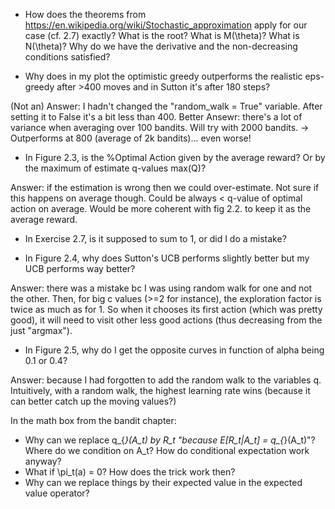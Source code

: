 - How does the theorems from https://en.wikipedia.org/wiki/Stochastic_approximation apply for our case (cf. 2.7) exactly? What is the root? What is M(\theta)? What is N(\theta)? Why do we have the derivative and the non-decreasing conditions satisfied?

- Why does in my plot the optimistic greedy outperforms the realistic eps-greedy after >400 moves and in Sutton it's after 180 steps?

(Not an) Answer: I hadn't changed the "random_walk = True" variable. After setting it to False it's a bit less than 400.
Better Ansewr: there's a lot of variance when averaging over 100 bandits. Will try with 2000 bandits.
-> Outperforms at 800 (average of 2k bandits)... even worse!

- In Figure 2.3, is the %Optimal Action given by the average reward? Or by the maximum of estimate q-values max(Q)?

Answer: if the estimation is wrong then we could over-estimate. Not sure if this happens on average though. Could be always < q-value of optimal action on average. Would be more coherent with fig 2.2. to keep it as the average reward.

- In Exercise 2.7, is it supposed to sum to 1, or did I do a mistake?

- In Figure 2.4, why does Sutton's UCB performs slightly better but my UCB performs way better?

Answer: there was a mistake bc I was using random walk for one and not the other. Then, for big c values (>=2 for instance),  the exploration factor is twice as much as for 1. So when it chooses its first action (which was pretty good), it will need to visit other less good actions (thus decreasing from the just "argmax").

- In Figure 2.5, why do I get the opposite curves in function of alpha being 0.1 or 0.4?

Answer: because I had forgotten to add the random walk to the variables q. Intuitively, with a random walk, the highest learning rate wins (because it can better catch up the moving values?)

In the math box from the bandit chapter:
- Why can we replace q_{*}(A_t) by R_t "because E[R_t|A_t] = q_{*}(A_t)"? Where do we condition on A_t? How do conditional expectation work anyway?
- What if \pi_t(a) = 0? How does the trick work then?
- Why can we replace things by their expected value in the expected value operator?
